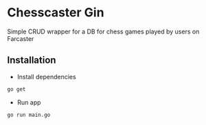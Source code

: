 # Chesscaster Gin
Simple CRUD wrapper for a DB for chess games played by users on Farcaster

## Installation
* Install dependencies
``` bash
go get
```

* Run app
```
go run main.go
```